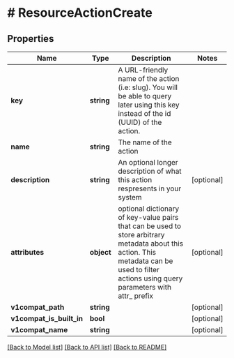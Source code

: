 # # ResourceActionCreate

## Properties

Name | Type | Description | Notes
------------ | ------------- | ------------- | -------------
**key** | **string** | A URL-friendly name of the action (i.e: slug). You will be able to query later using this key instead of the id (UUID) of the action. |
**name** | **string** | The name of the action |
**description** | **string** | An optional longer description of what this action respresents in your system | [optional]
**attributes** | **object** | optional dictionary of key-value pairs that can be used to store arbitrary metadata about this action. This metadata can be used to filter actions using query parameters with attr_ prefix | [optional]
**v1compat_path** | **string** |  | [optional]
**v1compat_is_built_in** | **bool** |  | [optional]
**v1compat_name** | **string** |  | [optional]

[[Back to Model list]](../../README.md#models) [[Back to API list]](../../README.md#endpoints) [[Back to README]](../../README.md)
